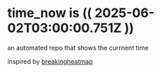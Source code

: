 # time_now is (( 2025-06-02T03:00:00.751Z ))

an automated repo that shows the currnent time

inspired by [breakingheatmap](https://github.com/breakingheatmap/breakingheatmap)